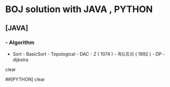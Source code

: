 # BOJ solution with JAVA , PYTHON

## [JAVA]
### - Algorithm
- Sort
        - BasicSort 
        - Topological
      - DAC
        - Z ( 1074 ) 
        - 쿼드트리 ( 1992 )
      - DP
      - dijkstra      
     

clear


##[PYTHON]
clear

